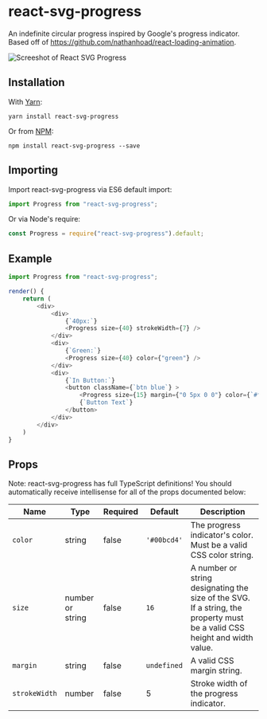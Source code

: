 # react-svg-progress
An indefinite circular progress inspired by Google's progress indicator. Based off of https://github.com/nathanhoad/react-loading-animation.

![Screeshot of React SVG Progress](https://i.imgur.com/WY1n56C.gif)

## Installation

With [Yarn](https://github.com/yarnpkg/yarn):

```shell
yarn install react-svg-progress
```

Or from [NPM](https://npmjs.com/package/react-svg-progress):

```shell
npm install react-svg-progress --save
```

## Importing

Import react-svg-progress via ES6 default import:

```js
import Progress from "react-svg-progress";
```

Or via Node's require:

```js
const Progress = require("react-svg-progress").default;
```

## Example

```js
import Progress from "react-svg-progress";

render() {
    return (
        <div>
            <div>
                {`40px:`}
                <Progress size={40} strokeWidth={7} />
            </div>
            <div>
                {`Green:`}
                <Progress size={40} color={"green"} />
            </div>
            <div>
                {`In Button:`}
                <button className={`btn blue`} >
                    <Progress size={15} margin={"0 5px 0 0"} color={`#ffffff`} />
                    {`Button Text`}
                </button>
            </div>
        </div>
    )
}
```

## Props

Note: react-svg-progress has full TypeScript definitions! You should automatically receive intellisense for all of the props documented below:

| Name | Type | Required | Default | Description |
|------|------|----------|---------|-------------|
| `color` | string | false | `'#00bcd4'` | The progress indicator's color. Must be a valid CSS color string. |
| `size` | number or string | false | `16` | A number or string designating the size of the SVG. If a string, the property must be a valid CSS height and width value. |
| `margin` | string | false | `undefined` | A valid CSS margin string. |
| `strokeWidth` | number | false | 5 | Stroke width of the progress indicator. |